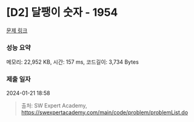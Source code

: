 # [D2] 달팽이 숫자 - 1954 

[문제 링크](https://swexpertacademy.com/main/code/problem/problemDetail.do?contestProbId=AV5PobmqAPoDFAUq) 

### 성능 요약

메모리: 22,952 KB, 시간: 157 ms, 코드길이: 3,734 Bytes

### 제출 일자

2024-01-21 18:58



> 출처: SW Expert Academy, https://swexpertacademy.com/main/code/problem/problemList.do